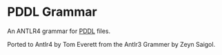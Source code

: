 # PDDL Grammar

An ANTLR4 grammar for [PDDL](https://en.wikipedia.org/wiki/Planning_Domain_Definition_Language) files.

Ported to Antlr4 by Tom Everett from the Antlr3 Grammer by Zeyn Saigol.
